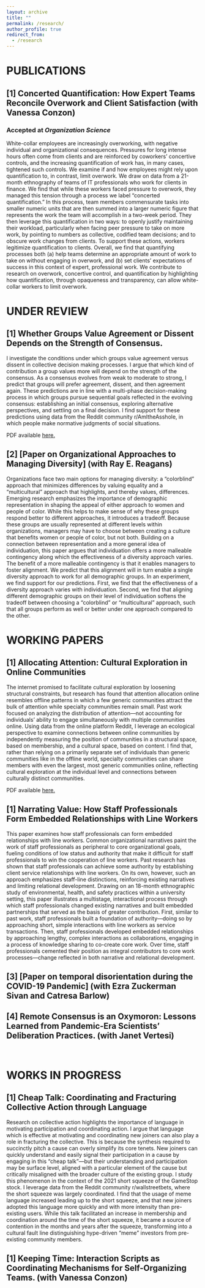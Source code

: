```yaml
---
layout: archive
title: ""
permalink: /research/
author_profile: true
redirect_from:
  - /research
---
```


# PUBLICATIONS
## [1] Concerted Quantification: How Expert Teams Reconcile Overwork and Client Satisfaction (with Vanessa Conzon)

###  Accepted at *Organization Science*

White-collar employees are increasingly overworking, with negative individual and organizational consequences. Pressures for long intense hours often come from clients and are reinforced by coworkers’ concertive controls, and the increasing quantification of work has, in many cases, tightened such controls. We examine if and how employees might rely upon quantification to, in contrast, limit overwork. We draw on data from a 21-month ethnography of teams of IT professionals who work for clients in finance. We find that while these workers faced pressure to overwork, they managed this tension through a process we label “concerted quantification.” In this process, team members commensurate tasks into smaller numeric units that are then summed into a larger numeric figure that represents the work the team will accomplish in a two-week period. They then leverage this quantification in two ways: to openly justify maintaining their workload, particularly when facing peer pressure to take on more work, by pointing to numbers as collective, codified team decisions; and to obscure work changes from clients. To support these actions, workers legitimize quantification to clients. Overall, we find that quantifying processes both (a) help teams determine an appropriate amount of work to take on without engaging in overwork, and (b) set clients’ expectations of success in this context of expert, professional work. We contribute to research on overwork, concertive control, and quantification by highlighting how quantification, through opaqueness and transparency, can allow white-collar workers to limit overwork.

# UNDER REVIEW

## [1] Whether Groups Value Agreement or Dissent Depends on the Strength of Consensus.

I investigate the conditions under which groups value agreement versus dissent in collective decision making processes. I argue that which kind of contribution a group values more will depend on the strength of the consensus. As a consensus evolves from weak to moderate to strong, I predict that groups will prefer agreement, dissent, and then agreement again. These predictions are in line with a multi-phase decision-making process in which groups pursue sequential goals reflected in the evolving consensus: establishing an initial consensus, exploring alternative perspectives, and settling on a final decision. I find support for these predictions using data from the Reddit community r/AmItheAsshole, in which people make normative judgments of social situations.

PDF available <a href="https://jmellody.github.io/files/AITA_small.pdf" target="_blank">here.</a>

## [2] [Paper on Organizational Approaches to Managing Diversity] (with Ray E. Reagans)

Organizations face two main options for managing diversity: a “colorblind” approach that minimizes differences by valuing equality and a “multicultural” approach that highlights, and thereby values, differences. Emerging research emphasizes the importance of demographic representation in shaping the appeal of either approach to women and people of color. While this helps to make sense of why these groups respond better to different approaches, it introduces a tradeoff. Because these groups are usually represented at different levels within organizations, managers may have to choose between creating a culture that benefits women or people of color, but not both. Building on a connection between representation and a more general idea of individuation, this paper argues that individuation offers a more malleable contingency along which the effectiveness of a diversity approach varies. The benefit of a more malleable contingency is that it enables managers to foster alignment. We predict that this alignment will in turn enable a single diversity approach to work for all demographic groups. In an experiment, we find support for our predictions. First, we find that the effectiveness of a diversity approach varies with individuation. Second, we find that aligning different demographic groups on their level of individuation softens the tradeoff between choosing a “colorblind” or “multicultural” approach, such that all groups perform as well or better under one approach compared to the other.

# WORKING PAPERS

## [1] Allocating Attention: Cultural Exploration in Online Communities

The internet promised to facilitate cultural exploration by loosening structural constraints, but research has found that attention allocation online resembles offline patterns in which a few generic communities attract the bulk of attention while specialty communities remain small. Past work focused on analyzing the distribution of attention—not accounting for individuals’ ability to engage simultaneously with multiple communities online. Using data from the online platform
Reddit, I leverage an ecological perspective to examine connections between online communities by independently measuring the position of communities in a structural space, based on membership, and a cultural space, based on content. I find that, rather than relying on a primarily separate set of individuals than generic communities like in the offline world, specialty communities can share members with even the largest, most generic communities online, reflecting cultural exploration at the individual level and connections between culturally distinct communities.

PDF available <a href="https://jmellody.github.io/files/Mellody_Allocating_Attention.pdf" target="_blank">here.</a>

## [1] Narrating Value: How Staff Professionals Form Embedded Relationships with Line Workers

This paper examines how staff professionals can form embedded relationships with line workers. Common organizational narratives paint the work of staff professionals as peripheral to core organizational goals, fueling conditions of low status and authority that make it difficult for staff professionals to win the cooperation of line workers. Past research has shown that staff professionals can achieve some authority by establishing client service relationships with line workers. On its own, however, such an approach emphasizes staff-line distinctions, reinforcing existing narratives and limiting relational development. Drawing on an 18-month ethnographic study of environmental, health, and safety practices within a university setting, this paper illustrates a multistage, interactional process through which staff professionals changed existing narratives and built embedded partnerships that served as the basis of greater contribution. First, similar to past work, staff professionals built a foundation of authority—doing so by approaching short, simple interactions with line workers as service transactions. Then, staff professionals developed embedded relationships by approaching lengthy, complex interactions as collaborations, engaging in a process of knowledge sharing to co-create core work. Over time, staff professionals cemented their position as integral contributors to core work processes—change reflected in both narrative and relational development.

## [3] [Paper on temporal disorientation during the COVID-19 Pandemic] (with Ezra Zuckerman Sivan and Catresa Barlow)

## [4] Remote Consensus is an Oxymoron: Lessons Learned from Pandemic-Era Scientists’ Deliberation Practices. (with Janet Vertesi)

<br>

# WORKS IN PROGRESS

## [1] Cheap Talk: Coordinating and Fracturing Collective Action through Language

Research on collective action highlights the importance of language in motivating participation and coordinating action. I argue that language which is effective at motivating and coordinating new joiners can also play a role in fracturing the collective. This is because the synthesis required to succinctly pitch a cause can overly simplify its core tenets. New joiners can quickly understand and easily signal their participation in a cause by engaging in this “cheap talk”—but their understanding and participation may be surface level, aligned with a particular element of the cause but critically misaligned with the broader culture of the existing group. I study this phenomenon in the context of the 2021 short squeeze of the GameStop stock. I leverage data from the Reddit community r/wallstreetbets, where the short squeeze was largely coordinated. I find that the usage of meme language increased leading up to the short squeeze, and that new joiners adopted this language more quickly and with more intensity than pre-existing users. While this talk facilitated an increase in membership and coordination around the time of the short squeeze, it became a source of contention in the months and years after the squeeze, transforming into a cultural fault line distinguishing hype-driven “meme” investors from pre-existing community members.

## [1] Keeping Time: Interaction Scripts as Coordinating Mechanisms for Self-Organizing Teams. (with Vanessa Conzon) 










